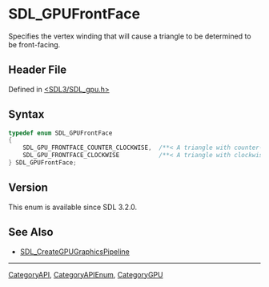 # SDL_GPUFrontFace

Specifies the vertex winding that will cause a triangle to be determined to be front-facing.

## Header File

Defined in [<SDL3/SDL_gpu.h>](https://github.com/libsdl-org/SDL/blob/main/include/SDL3/SDL_gpu.h)

## Syntax

```c
typedef enum SDL_GPUFrontFace
{
    SDL_GPU_FRONTFACE_COUNTER_CLOCKWISE,  /**< A triangle with counter-clockwise vertex winding will be considered front-facing. */
    SDL_GPU_FRONTFACE_CLOCKWISE           /**< A triangle with clockwise vertex winding will be considered front-facing. */
} SDL_GPUFrontFace;
```

## Version

This enum is available since SDL 3.2.0.

## See Also

- [SDL_CreateGPUGraphicsPipeline](SDL_CreateGPUGraphicsPipeline)

----
[CategoryAPI](CategoryAPI), [CategoryAPIEnum](CategoryAPIEnum), [CategoryGPU](CategoryGPU)

